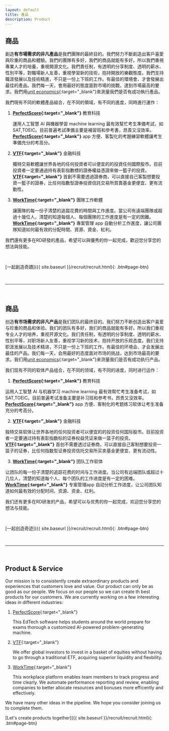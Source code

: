 ```yaml
---
layout: default
title: 產品
description: Product
---
```


## 商品

創造**有市場需求的非凡產品**是我們團隊的最終目的。我們努力不斷創造出客戶喜愛與珍重的商品和體驗。我們的團隊有多好，我們的商品就能有多好。所以我們重視專業人才的培養，重視開源文化。我們責任制，有透明的分享制度、透明的薪水、性別平等，對職場新人友善，重視學習新的技術，抱持開放的樂觀態度。我們支持職涯發展以及技術精進，不只是一份上下班的工作。有最佳的環境會、才會發展出最佳的產品。我們每一天，會用最好的態度面對市場的挑戰，達到市場最高的要求。我們用[unit economics](https://gust.com/launch/blog/unit-economics){:target="_blank"}來測量我們是否有成功執行產品。

我們現有不同的軟體產品組合，在不同的領域，有不同的進度，同時進行運作：

1. **[PerfectScore](https://www.getperfectscore.com/?utm_source=git){:target="_blank"}** 教育科技

	運用人工智慧 AI 與機器學習 machine learning 最有效幫忙考生準備考試，如SAT,TOEIC。目前普遍考試準備主要是補習班和參考書，昂貴又沒效率。**[PerfectScore](https://www.getperfectscore.com/?utm_source=git){:target="_blank"}** app 方便、客製化的考題練習軟體讓考生準備充分的考高分。

2. **[VTF](https://www.getvtf.com/?utm_source=git){:target="_blank"}** 金融科技

	獨特交易軟體讓世界各地的任何投資者可以便宜的的投資任何國際股市。目前投資者一定要通過持有表彰指數標的證券權益憑證來做一籃子的投資。**[VTF](https://www.getvtf.com/?utm_source=git){:target="_blank"}** 首創不需要透過證券商，可以直接自己客製想要投資一籃子的證券，比任何指數型證券投資信託交易所買賣基金更便宜、更有流動性。

3. **[WorkTime](https://www.getworktime.com/?utm_source=git){:target="_blank"}** 團隊工作軟體

	讓團隊的每一份子清楚的追蹤花費的時間與工作進度。當公司有遠端團隊或超過十幾位人，清楚的知道每個人、每個團隊的工作進度是有一定的困難。**[WorkTime](https://www.getworktime.com/?utm_source=git){:target="_blank"}** 專案管理 app 自動分析工作進度，讓公司團隊知道如何最有效的分配時間、資源、資金、紅利。


我們還有更多在RD研發的產品，希望可以與優秀的你一起完成，歡迎您分享您的想法與技能。

<br>

[一起創造奇蹟]({{ site.baseurl }}/recruit/recruit.html){: .btn#page-btn}

<br>

---

<br>

## 商品

创造**有市场需求的非凡产品**是我们团队的最终目的。我们努力不断创造出客户喜爱与珍重的商品和体验。我们的团队有多好，我们的商品就能有多好。所以我们重视专业人才的培养，重视开源文化。我们责任制，有透明的分享制度、透明的薪水、性别平等，对职场新人友善，重视学习新的技术，抱持开放的乐观态度。我们支持职涯发展以及技术精进，不只是一份上下班的工作。有最佳的环境会、才会发展出最佳的产品。我们每一天，会用最好的态度面对市场的挑战，达到市场最高的要求。我们用[unit economics](https://gust.com/launch/blog/unit-economics){:target="_blank"}来测量我们是否有成功执行产品。

我们现有不同的软体产品组合，在不同的领域，有不同的进度，同时进行运作：

1. **[PerfectScore](https://www.getperfectscore.com/?utm_source=git){:target="_blank"}** 教育科技

运用人工智慧 AI 与机器学习 machine learning 最有效帮忙考生准备考试，如SAT,TOEIC。目前普遍考试准备主要是补习班和参考书，昂贵又没效率。 **[PerfectScore](https://www.getperfectscore.com/?utm_source=git){:target="_blank"}** app 方便、客制化的考题练习软体让考生准备充分的考高分。

2. **[VTF](https://www.getvtf.com/?utm_source=git){:target="_blank"}** 金融科技

独特交易软体让世界各地的任何投资者可以便宜的的投资任何国际股市。目前投资者一定要通过持有表彰指数标的证券权益凭证来做一篮子的投资。 **[VTF](https://www.getvtf.com/?utm_source=git){:target="_blank"}** 首创不需要透过证券商，可以直接自己客制想要投资一篮子的证券，比任何指数型证券投资信托交易所买卖基金更便宜、更有流动性。

3. **[WorkTime](https://www.getworktime.com/?utm_source=git){:target="_blank"}** 团队工作软体

让团队的每一份子清楚的追踪花费的时间与工作进度。当公司有远端团队或超过十几位人，清楚的知道每个人、每个团队的工作进度是有一定的困难。 **[WorkTime](https://www.getworktime.com/?utm_source=git){:target="_blank"}** 专案管理app 自动分析工作进度，让公司团队知道如何最有效的分配时间、资源、资金、红利。


我们还有更多在RD研发的产品，希望可以与优秀的你一起完成，欢迎您分享您的想法与技能。

<br>

[一起创造奇迹]({{ site.baseurl }}/recruit/recruit.html){: .btn#page-btn}

<br>

---

<br>

## Product & Service

Our mission is to consistently create extraordinary products and experiences that customers love and value. Our product can only be as good as our people. We focus on our people so we can create th best products for our customers. We are currently working on a few interesting ideas in different industries:

1. [PerfectScore](https://www.getperfectscore.com/?utm_source=git){:target="_blank"}

	This EdTech software helps students around the world prepare for exams thorough a customized AI-powered problem-generating machine.

1. [VTF](https://www.getvtf.com/?utm_source=git){:target="_blank"}

	We offer global investors to invest in a basket of equities without having to go through a traditional ETF, acquiring superior liquidity and flexbility.

1. [WorkTime](https://www.getworktime.com/?utm_source=git){:target="_blank"}

	This workplace platform enables team members to track progress and time clearly. We automate performance reporting and review, enabling companies to better allocate resources and bonuses more efficently and effectively. 


We have many other ideas in the pipeline. We hope you consider joining us to complete them.


[Let's create products together]({{ site.baseurl }}/recruit/recruit.html){: .btn#page-btn}